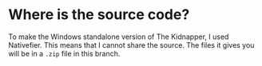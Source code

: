 # Where is the source code?
To make the Windows standalone version of The Kidnapper, I used Nativefier. This means that I cannot share the source. The files it gives you will be in a ```.zip``` file in this branch.